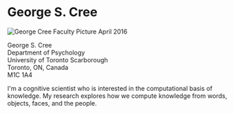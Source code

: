 # George S. Cree
![George Cree Faculty Picture April 2016](https://user-images.githubusercontent.com/38476258/147832426-96ed9dba-e5b5-4078-9c92-5bdd68b21931.jpg)

George S. Cree  
Department of Psychology  
University of Toronto Scarborough  
Toronto, ON, Canada  
M1C 1A4  

I'm a cognitive scientist who is interested in the computational basis of knowledge. My research explores how we compute knowledge from words, objects, faces, and the people.  
